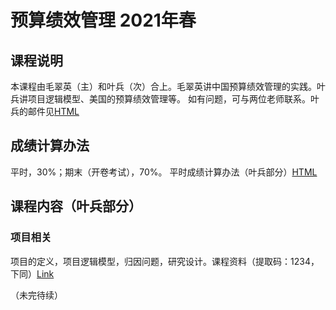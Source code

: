 # 预算绩效管理 2021年春

## 课程说明
本课程由毛翠英（主）和叶兵（次）合上。毛翠英讲中国预算绩效管理的实践。叶兵讲项目逻辑模型、美国的预算绩效管理等。
如有问题，可与两位老师联系。叶兵的邮件见[HTML](https://github.com/bingyenufe/perf_budget_2021/blob/main/CV.md)

## 成绩计算办法
平时，30%；期末（开卷考试），70%。
平时成绩计算办法（叶兵部分）[HTML](https://github.com/bingyenufe/perf_budget_2021/blob/main/grading.md)

## 课程内容（叶兵部分）
### 项目相关
项目的定义，项目逻辑模型，归因问题，研究设计。课程资料（提取码：1234，下同）[Link](https://pan.baidu.com/s/1dMqdOLfE11ltMcQTjBc2Ug)

（未完待续）
